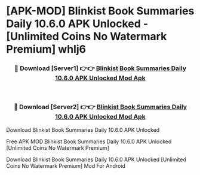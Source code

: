 # [APK-MOD] Blinkist  Book Summaries Daily 10.6.0 APK Unlocked - [Unlimited Coins No Watermark Premium] whlj6



<div align="center">
<h3>🔴 Download [Server1] 👉👉 <a href="https://momento.my/?title=Blinkist__Book_Summaries_Daily_10.6.0_APK_Unlocked">Blinkist  Book Summaries Daily 10.6.0 APK Unlocked Mod Apk</a></h3><br>

<h3>🔴 Download [Server2] 👉👉 <a href="https://momento.my/?title=Blinkist__Book_Summaries_Daily_10.6.0_APK_Unlocked">Blinkist  Book Summaries Daily 10.6.0 APK Unlocked Mod Apk</a></h3>
</div>



Download Blinkist  Book Summaries Daily 10.6.0 APK Unlocked 

Free APK MOD Blinkist  Book Summaries Daily 10.6.0 APK Unlocked [Unlimited Coins No Watermark Premium]

Download Blinkist  Book Summaries Daily 10.6.0 APK Unlocked [Unlimited Coins No Watermark Premium] Mod For Android
